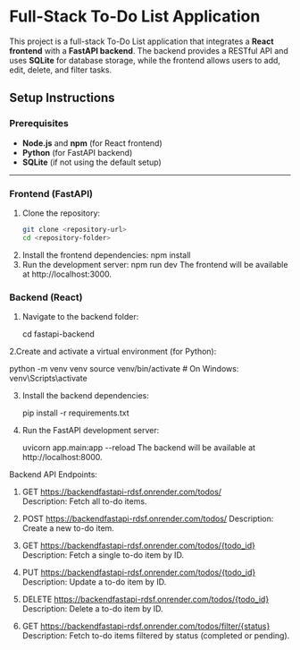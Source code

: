 # Full-Stack To-Do List Application

This project is a full-stack To-Do List application that integrates a **React frontend** with a **FastAPI backend**. The backend provides a RESTful API and uses **SQLite** for database storage, while the frontend allows users to add, edit, delete, and filter tasks.

## Setup Instructions

### Prerequisites
- **Node.js** and **npm** (for React frontend)
- **Python** (for FastAPI backend)
- **SQLite** (if not using the default setup)

---

### Frontend (FastAPI)

1. Clone the repository:
   ```bash
   git clone <repository-url>
   cd <repository-folder>
2. Install the frontend dependencies: 
   npm install
3. Run the development server:
   npm run dev
The frontend will be available at http://localhost:3000.
   
### Backend (React)
1. Navigate to the backend folder:

   cd fastapi-backend


2.Create and activate a virtual environment (for Python):

  python -m venv venv
  source venv/bin/activate  # On Windows: venv\Scripts\activate


3. Install the backend dependencies:

   pip install -r requirements.txt


4. Run the FastAPI development server:

   uvicorn app.main:app --reload
The backend will be available at http://localhost:8000.



Backend API Endpoints:
1. GET https://backendfastapi-rdsf.onrender.com/todos/  
   Description: Fetch all to-do items.  


2. POST https://backendfastapi-rdsf.onrender.com/todos/
Description: Create a new to-do item.


3. GET https://backendfastapi-rdsf.onrender.com/todos/{todo_id}
Description: Fetch a single to-do item by ID.


4. PUT https://backendfastapi-rdsf.onrender.com/todos/{todo_id}
Description: Update a to-do item by ID.


5. DELETE https://backendfastapi-rdsf.onrender.com/todos/{todo_id}
Description: Delete a to-do item by ID.


6. GET https://backendfastapi-rdsf.onrender.com/todos/filter/{status}
Description: Fetch to-do items filtered by status (completed or pending).
